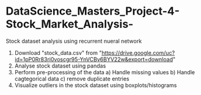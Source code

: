 # DataScience_Masters_Project-4-Stock_Market_Analysis-


Stock dataset analysis using recurrent nueral network

1. Download "stock_data.csv" from "https://drive.google.com/uc?id=1pP0Rr83ri0voscgr95-YnVCBv6BYV22w&export=download"
2. Analyse stock dataset using pandas
3. Perform pre-processing of the data a) Handle missing values b) Handle cagtegorical data c) remove duplicate entries
4. Visualize outliers in the stock dataset using boxplots/histograms
